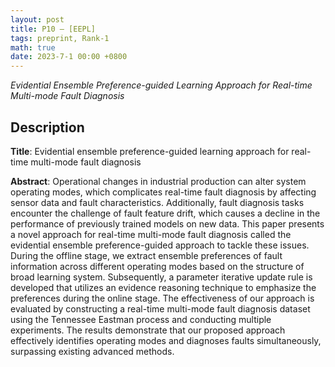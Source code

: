```yaml
---
layout: post
title: P10 — [EEPL]
tags: preprint, Rank-1
math: true
date: 2023-7-1 00:00 +0800
---
```


*Evidential Ensemble Preference-guided Learning Approach for Real-time Multi-mode Fault Diagnosis*

## Description

**Title**: Evidential ensemble preference-guided learning approach for real-time multi-mode fault diagnosis

**Abstract**: Operational changes in industrial production can alter system operating modes, which complicates real-time fault diagnosis by affecting sensor data and fault characteristics. Additionally, fault diagnosis tasks encounter the challenge of fault feature drift, which causes a decline in the performance of previously trained models on new data. This paper presents a novel approach for real-time multi-mode fault diagnosis called the evidential ensemble preference-guided approach to tackle these issues. During the offline stage, we extract ensemble preferences of fault information across different operating modes based on the structure of broad learning system. Subsequently, a parameter iterative update rule is developed that utilizes an evidence reasoning technique to emphasize the preferences during the online stage. The effectiveness of our approach is evaluated by constructing a real-time multi-mode fault diagnosis dataset using the Tennessee Eastman process and conducting multiple experiments. The results demonstrate that our proposed approach effectively identifies operating modes and diagnoses faults simultaneously, surpassing existing advanced methods.